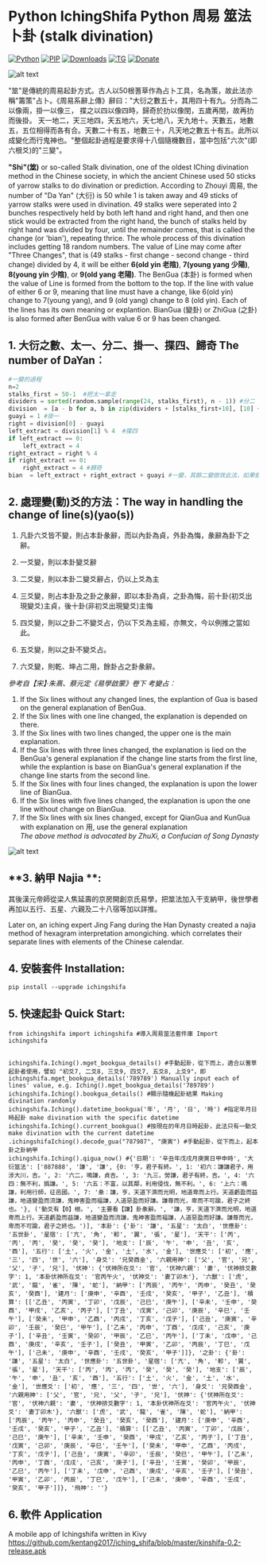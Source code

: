# Python IchingShifa Python 周易 筮法 卜卦 (stalk divination)

[![Python](https://img.shields.io/pypi/pyversions/ichingshifa)](https://pypi.org/project/ichingshifa/)
[![PIP](https://img.shields.io/pypi/v/ichingshifa)](https://pypi.org/project/ichingshifa/)
[![Downloads](https://img.shields.io/pypi/dm/ichingshifa)](https://pypi.org/project/ichingshifa/)
[![TG](https://img.shields.io/badge/chat-on%20telegram-blue)](https://t.me/gnatnek)
[![Donate](https://img.shields.io/badge/Donate-PayPal-green.svg?logo=paypal&style=flat-square)](https://www.paypal.me/kinyeah)&nbsp;

![alt text](https://github.com/kentang2017/iching_shifa/blob/master/data/stalk.png?raw=true)

"筮"是傳統的周易起卦方式。古人以50根蓍草作為占卜工具，名為策，故此法亦稱"籌策"占卜。《周易系辭上傳》辭曰："大衍之數五十，其用四十有九。分而為二以像兩，掛一以像三， 揲之以四以像四時，歸奇於扐以像閏，五歲再閏，故再扐而後掛。 天一地二，天三地四，天五地六，天七地八，天九地十。天數五，地數五，五位相得而各有合。天數二十有五，地數三十，凡天地之數五十有五。此所以成變化而行鬼神也。"整個起卦過程是要求得十八個隨機數目，當中包括"六次"(即六根爻)的"三變"。


**"Shi"(筮)** or so-called Stalk divination, one of the oldest IChing divination method in the Chinese society, in which the ancient Chinese used 50 sticks of yarrow stalks to do divination or prediction. According to Zhouyi 周易, the number of "Da Yan" (大衍) is 50 while 1 is taken away and 49 sticks of yarrow stalks were used in divination. 49 stalks were seperated into 2 bunches respectively held by both left hand and right hand, and then one stick would be extracted from the right hand, the bunch of stalks held by right hand was divided by four, until the remainder comes, that is called the change (or 'bian'), repeating thrice. The whole process of this divination includes getting 18 random numbers. The value of Line may come after  "Three Changes", that is  (49 stalks - first change - second change - third change) divided by 4, it will be either **6(old yin 老陰)**, **7(young yang 少陽)**, **8(young yin 少陰)**, or **9(old yang 老陽)**.  The BenGua (本卦) is formed when the value of Line is formed from the bottom to the top. If the line with value of either 6 or 9, meaning that line must have a change, like 6(old yin) change to 7(young yang), and 9 (old yang) change to 8 (old yin). Each of the lines has its own meaning or explantion. BianGua (變卦) or ZhiGua (之卦) is also formed after BenGua with value 6 or 9 has been changed. 


## **1. 大衍之數、太一、分二、掛一、揲四、歸奇 The number of DaYan**︰

```python
#一變的過程
n=2
stalks_first = 50-1  #把太一拿走
dividers = sorted(random.sample(range(24, stalks_first), n - 1)) #分二
division  = [a - b for a, b in zip(dividers + [stalks_first+10], [10] + dividers)]
guayi = 1 #掛一
right = division[0] - guayi 
left_extract = division[1] % 4  #揲四
if left_extract == 0:
    left_extract = 4
right_extract = right % 4
if right_extract == 0:
    right_extract = 4 #歸奇
bian  = left_extract + right_extract + guayi #一變，其餘二變倣效此法，如果做for loop 這裡的掛一可以拿走，不用加上。
```

## **2. 處理變(動)爻的方法︰The way in handling the change of line(s)(yao(s))**

1. 凡卦六爻皆不變，則占本卦彖辭，而以內卦為貞，外卦為悔，彖辭為卦下之辭。

2. 一爻變，則以本卦變爻辭

3. 二爻變，則以本卦二變爻辭占，仍以上爻為主

4. 三爻變，則占本卦及之卦之彖辭，即以本卦為貞，之卦為悔，前十卦(初爻出現變爻)主貞，後十卦(非初爻出現變爻)主悔

5. 四爻變，則以之卦二不變爻占，仍以下爻為主經，亦無文，今以例推之當如此。

6. 五爻變，則以之卦不變爻占。

7. 六爻變，則乾、坤占二用，餘卦占之卦彖辭。

_參考自【宋】‧朱熹、蔡元定《易學啟蒙》卷下 考變占︰_

1. If the Six lines without any changed lines, the explantion of Gua is based on the general explanation of BenGua. 
2. If the Six lines with one line changed, the explanation is depended on there. 
3. If the Six lines with two lines changed, the upper one is the main explanation. 
4. If the Six lines with three lines changed, the explanation is lied on the BenGua's general explanation if the change line starts from the first line, while the explantion is base on BianGua's general explanation if the change line starts from the second line. 
5. If the Six lines with four lines changed,  the explanation is upon the lower line of BianGua. 
6. If the Six lines with five lines changed,  the explanation is upon the one line without change on BianGua. 
7. If the Six lines with six lines changed, except for QianGua and KunGua with explanation on 用, use the general explanation  
_The above method is advocated by ZhuXi, a Confucian of Song Dynasty_

![alt text](https://github.com/kentang2017/iching_shifa/blob/master/data/results.png?raw=true)

## **3. 納甲 Najia **:
其後漢元帝師從梁人焦延壽的京房開創京氏易學，把筮法加入干支納甲，後世學者再加以五行、五星、六親及二十八宿等加以詳推。

Later on, an iching expert Jing Fang during the Han Dynasty created a najia method of hexagram interpretation amongiching. which correlates their separate lines with elements of the Chinese calendar.


## **4. 安裝套件 Installation**:
```
pip install --upgrade ichingshifa
```

## **5. 快速起卦 Quick Start**:
```
from ichingshifa import ichingshifa #導入周易筮法套件庫 Import ichingshifa


ichingshifa.Iching().mget_bookgua_details() #手動起卦，從下而上，適合以蓍草起卦者使用，譬如 "初爻7, 二爻8, 三爻9, 四爻7, 五爻8, 上爻9"，即 ichingshifa.mget_bookgua_details('789789') Manually input each of lines' value, e.g. Iching().mget_bookgua_details('789789')
ichingshifa.Iching().bookgua_details() #顯示隨機起卦結果 Making divination randomly
ichingshifa.Iching().datetime_bookgua('年', '月', '日', '時') #指定年月日時起卦 make divination with the specific datetime
ichingshifa.Iching().current_bookgua() #按現在的年月日時起卦，此法只有一動爻 make divination with the current datetime
.ichingshifaIching().decode_gua("787987", "庚寅") #手動起卦，從下而上，起本卦之卦納甲
ichingshifa.Iching().qigua_now() #{'日期': '辛丑年戊戌月庚寅日甲申時', '大衍筮法': ['887888', '謙', '謙', {0: '亨，君子有終。', 1: '初六：謙謙君子，用涉大川，吉。', 2: '六二，鳴謙，貞吉。', 3: '九三，勞謙，君子有終，吉。', 4: '六四：無不利，撝謙。', 5: '六五：不富，以其鄰，利用侵伐，無不利。', 6: '上六：鳴謙，利用行師，征邑國。', 7: '彖︰謙，亨，天道下濟而光明，地道卑而上行。天道虧盈而益謙，地道變盈而流謙，鬼神害盈而福謙，人道惡盈而好謙。謙尊而光，卑而不可踰，君子之終也。'}, ('動爻有【0】根。', '主要看【謙】卦彖辭。', '謙，亨，天道下濟而光明，地道卑而上行。天道虧盈而益謙，地道變盈而流謙，鬼神害盈而福謙，人道惡盈而好謙。謙尊而光，卑而不可踰，君子之終也。')], '本卦': {'卦': '謙', '五星': '太白', '世應卦': '五世卦', '星宿': ['亢', '角', '軫', '翼', '張', '星'], '天干': ['丙', '丙', '丙', '癸', '癸', '癸'], '地支': ['辰', '午', '申', '丑', '亥', '酉'], '五行': ['土', '火', '金', '土', '水', '金'], '世應爻': ['初', '應', '三', '四', '世', '六'], '身爻': '兄癸酉金', '六親用神': ['父', '官', '兄', '父', '子', '兄'], '伏神': {'伏神所在爻': '官', '伏神六親': '妻', '伏神排爻數字': 1, '本卦伏神所在爻': '官丙午火', '伏神爻': '妻丁卯木'}, '六獸': ['虎', '武', '龍', '雀', '陳', '蛇'], '納甲': ['丙辰', '丙午', '丙申', '癸丑', '癸亥', '癸酉'], '建月': ['庚申', '辛酉', '壬戌', '癸亥', '甲子', '乙丑'], '積算': [['乙丑', '丙寅', '丁卯', '戊辰', '己巳', '庚午'], ['辛未', '壬申', '癸酉', '甲戌', '乙亥', '丙子'], ['丁丑', '戊寅', '己卯', '庚辰', '辛巳', '壬午'], ['癸未', '甲申', '乙酉', '丙戌', '丁亥', '戊子'], ['己丑', '庚寅', '辛卯', '壬辰', '癸巳', '甲午'], ['乙未', '丙申', '丁酉', '戊戌', '己亥', '庚子'], ['辛丑', '壬寅', '癸卯', '甲辰', '乙巳', '丙午'], ['丁未', '戊申', '己酉', '庚戌', '辛亥', '壬子'], ['癸丑', '甲寅', '乙卯', '丙辰', '丁巳', '戊午'], ['己未', '庚申', '辛酉', '壬戌', '癸亥', '甲子']]}, '之卦': {'卦': '謙', '五星': '太白', '世應卦': '五世卦', '星宿': ['亢', '角', '軫', '翼', '張', '星'], '天干': ['丙', '丙', '丙', '癸', '癸', '癸'], '地支': ['辰', '午', '申', '丑', '亥', '酉'], '五行': ['土', '火', '金', '土', '水', '金'], '世應爻': ['初', '應', '三', '四', '世', '六'], '身爻': '兄癸酉金', '六親用神': ['父', '官', '兄', '父', '子', '兄'], '伏神': {'伏神所在爻': '官', '伏神六親': '妻', '伏神排爻數字': 1, '本卦伏神所在爻': '官丙午火', '伏神爻': '妻丁卯木'}, '六獸': ['虎', '武', '龍', '雀', '陳', '蛇'], '納甲': ['丙辰', '丙午', '丙申', '癸丑', '癸亥', '癸酉'], '建月': ['庚申', '辛酉', '壬戌', '癸亥', '甲子', '乙丑'], '積算': [['乙丑', '丙寅', '丁卯', '戊辰', '己巳', '庚午'], ['辛未', '壬申', '癸酉', '甲戌', '乙亥', '丙子'], ['丁丑', '戊寅', '己卯', '庚辰', '辛巳', '壬午'], ['癸未', '甲申', '乙酉', '丙戌', '丁亥', '戊子'], ['己丑', '庚寅', '辛卯', '壬辰', '癸巳', '甲午'], ['乙未', '丙申', '丁酉', '戊戌', '己亥', '庚子'], ['辛丑', '壬寅', '癸卯', '甲辰', '乙巳', '丙午'], ['丁未', '戊申', '己酉', '庚戌', '辛亥', '壬子'], ['癸丑', '甲寅', '乙卯', '丙辰', '丁巳', '戊午'], ['己未', '庚申', '辛酉', '壬戌', '癸亥', '甲子']]}, '飛神': ''}

```
## **6. 軟件 Application**
A mobile app of Ichingshifa written in Kivy
https://github.com/kentang2017/iching_shifa/blob/master/kinshifa-0.2-release.apk
